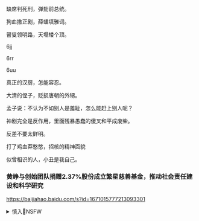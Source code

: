 缺席判死刑，弹劾前总统。

狗血撒正剧，薛蟠填雅词。

瞽叟领明路，天塌矮个顶。

6jj

6rr

6uu

真正的汉厨，怎能容忍。

大清的侄子，贬损唐朝的外甥。

孟子说：不认为不如别人是羞耻，怎么能赶上别人呢？

神剧完全是反作用，里面残暴愚蠢的傻叉和平成废柴。

反差不要太鲜明。

打了鸡血莽憨憨，招核的精神面貌

似曾相识的人，小丑是我自己。

### 黄峥与创始团队捐赠2.37%股份成立繁星慈善基金，推动社会责任建设和科学研究
https://baijiahao.baidu.com/s?id=1671015777213093301

<details><summary>慎入🔞NSFW</summary>

Not Safe For Work
<img src="https://upload.wikimedia.org/wikipedia/commons/thumb/d/d3/Biohazard_Symbol_Specification.png/210px-Biohazard_Symbol_Specification.png">

<details><summary><b>风险自理Use At Your Own Risk🈲</summary>


</details>
</details>
